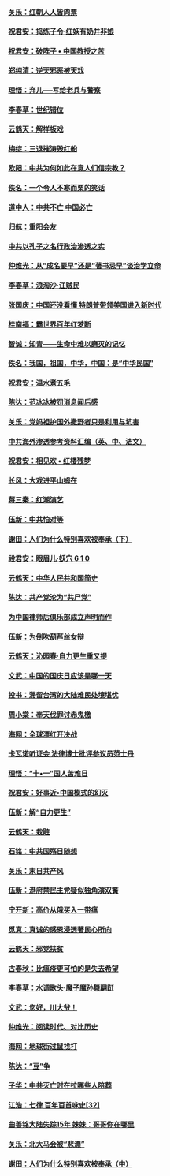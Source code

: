 #### [关乐：红朝人人皆肉票](../pages/nsc993/n10773429.md?t=10100632) 

#### [祝君安：捣练子令‧红妖有奶并非娘](../pages/nsc993/n10773412.md?t=10100632) 

#### [祝君安：破阵子 • 中国教授之苦](../pages/nsc993/n10772347.md?t=10100632) 

#### [郑纯清：逆天邪恶被天戏](../pages/nsc993/n10772339.md?t=10100632) 

#### [理悟：弃儿──写给老兵与警察](../pages/nsc993/n10772337.md?t=10100632) 

#### [李春草：世纪错位](../pages/nsc993/n10768198.md?t=10100632) 

#### [云鹤天：解样板戏](../pages/nsc993/n10768193.md?t=10100632) 

#### [梅绽：三退摧涛毁红船](../pages/nsc993/n10768163.md?t=10100632) 

#### [欧阳：中共为何如此在意人们信宗教？](../pages/nsc993/n10768144.md?t=10100632) 

#### [佚名：一个令人不寒而栗的笑话](../pages/nsc993/n10768061.md?t=10100632) 

#### [道中人：中共不亡 中国必亡](../pages/nsc993/n10768017.md?t=10100632) 

#### [归航：重阳会友](../pages/nsc993/n10767544.md?t=10100632) 

#### [中共以孔子之名行政治渗透之实](../pages/nsc993/n10767697.md?t=10100632) 

#### [仲维光：从“成名要早”还是“著书忌早”谈治学立命](../pages/nsc993/n10767650.md?t=10100632) 

#### [李春草：浪淘沙‧江贼民](../pages/nsc993/n10767480.md?t=10100632) 

#### [张国庆：中国还没看懂 特朗普带领美国进入新时代](../pages/nsc993/n10764224.md?t=10100632) 

#### [桂南福：霸世界百年红梦断](../pages/nsc993/n10762380.md?t=10100632) 

#### [智诚：知青——生命中难以磨灭的记忆](../pages/nsc993/n10762372.md?t=10100632) 

#### [佚名：我国，祖国，中华，中国：是“中华民国”](../pages/nsc993/n10762366.md?t=10100632) 

#### [祝君安：温水煮五毛](../pages/nsc993/n10762362.md?t=10100632) 

#### [陈达：范冰冰被罚消息闻后感](../pages/nsc993/n10760142.md?t=10100632) 

#### [关乐：党妈袒护国外撒野者只是利用与坑害](../pages/nsc993/n10760019.md?t=10100632) 

#### [中共海外渗透参考资料汇编（英、中、法文）](../pages/nsc993/n10756055.md?t=10100632) 

#### [祝君安：相见欢  •  红楼残梦](../pages/nsc993/n10757542.md?t=10100632) 

#### [长风：大戏进平山姆在](../pages/nsc993/n10757155.md?t=10100632) 

#### [蒋三秦：红潮演艺](../pages/nsc993/n10756736.md?t=10100632) 

#### [伍新：中共怕对等](../pages/nsc993/n10754812.md?t=10100632) 

#### [谢田：人们为什么特别喜欢被奉承（下）](../pages/nsc993/n10755072.md?t=10100632) 

#### [祋君安：眼眉儿‧妖穴 6 1 0](../pages/nsc993/n10754802.md?t=10100632) 

#### [云鹤天：中华人民共和国简史](../pages/nsc993/n10753546.md?t=10100632) 

#### [陈达：共产党沦为“共尸党”](../pages/nsc993/n10753506.md?t=10100632) 

#### [为中国律师后俱乐部成立声明而作](../pages/nsc993/n10753359.md?t=10100632) 

#### [伍新：为倒吹葫芦丝女辩](../pages/nsc993/n10753300.md?t=10100632) 

#### [云鹤天：沁园春‧自力更生重又提](../pages/nsc993/n10752681.md?t=10100632) 

#### [文武：中国的国庆日应该是哪一天](../pages/nsc993/n10752564.md?t=10100632) 

#### [投书：滞留台湾的大陆难民处境堪忧](../pages/nsc993/n10751122.md?t=10100632) 

#### [周小棠：奉天伐罪讨赤鬼檄](../pages/nsc993/n10749279.md?t=10100632) 

#### [海网：全球漂红开决战](../pages/nsc993/n10747774.md?t=10100632) 

#### [卡瓦诺听证会 法律博士批评参议员范士丹](../pages/nsc993/n10748504.md?t=10100632) 

#### [理悟：“十•一”国人苦难日](../pages/nsc993/n10747763.md?t=10100632) 

#### [祝君安：好事近•中国模式的幻灭](../pages/nsc993/n10747755.md?t=10100632) 

#### [伍新：解“自力更生”](../pages/nsc993/n10747744.md?t=10100632) 

#### [云鹤天：栽赃](../pages/nsc993/n10747735.md?t=10100632) 

#### [石铭：中共国殇日随想](../pages/nsc993/n10747202.md?t=10100632) 

#### [关乐：末日共产风](../pages/nsc993/n10745398.md?t=10100632) 

#### [伍新：港府禁民主党疑似独角演双簧](../pages/nsc993/n10745393.md?t=10100632) 

#### [宁开新：高价从俄买入一带瘟](../pages/nsc993/n10745381.md?t=10100632) 

#### [觅真：真诚的感恩浸透著民心所向](../pages/nsc993/n10746220.md?t=10100632) 

#### [云鹤天：邪党扶贫](../pages/nsc993/n10745370.md?t=10100632) 

#### [古春秋：比瘟疫更可怕的是失去希望](../pages/nsc993/n10745352.md?t=10100632) 

#### [李春草：水调歌头‧魔子魔孙舞翩跹](../pages/nsc993/n10744963.md?t=10100632) 

#### [文武：您好，川大爷！](../pages/nsc993/n10739572.md?t=10100632) 

#### [仲维光：阅读时代、对比历史](../pages/nsc993/n10744494.md?t=10100632) 

#### [海网：地球街过鼠找打](../pages/nsc993/n10741404.md?t=10100632) 

#### [陈达：“豆”争](../pages/nsc993/n10741375.md?t=10100632) 

#### [子华：中共灭亡时在拉哪些人陪葬](../pages/nsc993/n10741320.md?t=10100632) 

#### [江浩：七律 百年百首咏史[32]](../pages/nsc993/n10741179.md?t=10100632) 

#### [曲善铭大陆失踪15年 妹妹：哥哥你在哪里](../pages/nsc993/n10738770.md?t=10100632) 

#### [关乐：北大马会被“悲漂”](../pages/nsc993/n10739482.md?t=10100632) 

#### [谢田：人们为什么特别喜欢被奉承（中）](../pages/nsc993/n10736705.md?t=10100632) 

